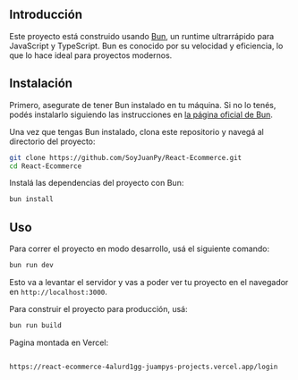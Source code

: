 ## Introducción

Este proyecto está construido usando [Bun](https://bun.sh/), un runtime ultrarrápido para JavaScript y TypeScript. Bun es conocido por su velocidad y eficiencia, lo que lo hace ideal para proyectos modernos.

## Instalación

Primero, asegurate de tener Bun instalado en tu máquina. Si no lo tenés, podés instalarlo siguiendo las instrucciones en [la página oficial de Bun](https://bun.sh/).

Una vez que tengas Bun instalado, clona este repositorio y navegá al directorio del proyecto:

```bash
git clone https://github.com/SoyJuanPy/React-Ecommerce.git
cd React-Ecommerce
```

Instalá las dependencias del proyecto con Bun:

```bash
bun install
```

## Uso

Para correr el proyecto en modo desarrollo, usá el siguiente comando:

```bash
bun run dev
```

Esto va a levantar el servidor y vas a poder ver tu proyecto en el navegador en `http://localhost:3000`.

Para construir el proyecto para producción, usá:

```bash
bun run build
```

Pagina montada en Vercel:

```bash

https://react-ecommerce-4alurd1gg-juampys-projects.vercel.app/login
```

```

```

